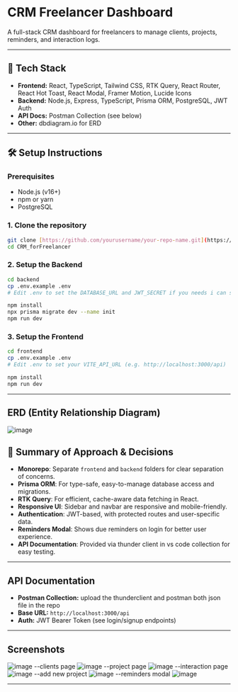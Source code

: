 
# CRM Freelancer Dashboard

A full-stack CRM dashboard for freelancers to manage clients, projects, reminders, and interaction logs.

---

## 🚀 Tech Stack

- **Frontend:** React, TypeScript, Tailwind CSS, RTK Query, React Router, React Hot Toast, React Modal, Framer Motion, Lucide Icons
- **Backend:** Node.js, Express, TypeScript, Prisma ORM, PostgreSQL, JWT Auth
- **API Docs:** Postman Collection (see below)
- **Other:** dbdiagram.io for ERD

---

## 🛠️ Setup Instructions

### Prerequisites

- Node.js (v16+)
- npm or yarn
- PostgreSQL

### 1. Clone the repository

```sh
git clone [https://github.com/yourusername/your-repo-name.git](https://github.com/Ashraf-ul-I/CRM_forFreelancer.git)
cd CRM_forFreelancer
```

### 2. Setup the Backend

```sh
cd backend
cp .env.example .env
# Edit .env to set the DATABASE_URL and JWT_SECRET if you needs i can share my .env file also

npm install
npx prisma migrate dev --name init
npm run dev
```

### 3. Setup the Frontend

```sh
cd frontend
cp .env.example .env
# Edit .env to set your VITE_API_URL (e.g. http://localhost:3000/api)

npm install
npm run dev
```

---

## ERD (Entity Relationship Diagram)

![image](https://github.com/user-attachments/assets/3b660811-6343-4227-8975-876ce1f061b5)


## 📝 Summary of Approach & Decisions

- **Monorepo**: Separate `frontend` and `backend` folders for clear separation of concerns.
- **Prisma ORM**: For type-safe, easy-to-manage database access and migrations.
- **RTK Query**: For efficient, cache-aware data fetching in React.
- **Responsive UI**: Sidebar and navbar are responsive and mobile-friendly.
- **Authentication**: JWT-based, with protected routes and user-specific data.
- **Reminders Modal**: Shows due reminders on login for better user experience.
- **API Documentation**: Provided via thunder client in vs code collection for easy testing.

---

##  API Documentation

- **Postman Collection:** upload the thunderclient and postman both json file in the repo
- **Base URL:** `http://localhost:3000/api`
- **Auth:** JWT Bearer Token (see login/signup endpoints)

---

##  Screenshots

![image](https://github.com/user-attachments/assets/808d9399-2d63-4fd5-99d1-8635b3a64756)
--clients page
![image](https://github.com/user-attachments/assets/77057811-f1fe-4f39-80ff-0a78d99a89a9)
--project page
![image](https://github.com/user-attachments/assets/b6940fec-d4fa-428d-98eb-a044587e0e59)
--interaction page
![image](https://github.com/user-attachments/assets/1fca50f6-63cd-4e6c-ad48-b5bcf72fe710)
--add new project
![image](https://github.com/user-attachments/assets/17328af0-cf50-4fc6-aba6-189c75eae718)
--reminders modal
![image](https://github.com/user-attachments/assets/f103b96b-4c23-47fa-b425-37823f428bfb)



---

